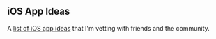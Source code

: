 ## iOS App Ideas

A [list of iOS app ideas](ideas.md) that I'm vetting with friends and the community.